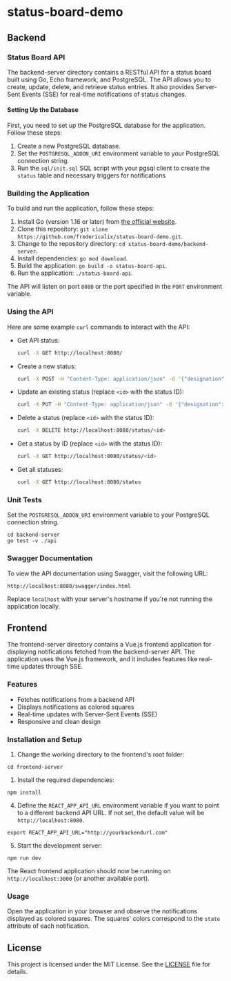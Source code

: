 # status-board-demo

## Backend
### Status Board API

The backend-server directory contains a RESTful API for a status board built using Go, Echo framework, and PostgreSQL.
The API allows you to create, update, delete, and retrieve status entries. 
It also provides Server-Sent Events (SSE) for real-time notifications of status changes.

#### Setting Up the Database

First, you need to set up the PostgreSQL database for the application. Follow these steps:

1. Create a new PostgreSQL database.
2. Set the `POSTGRESQL_ADDON_URI` environment variable to your PostgreSQL connection string.
3. Run the `sql/init.sql` SQL script with your pgsql client to create the `status` table and necessary triggers for notifications

### Building the Application

To build and run the application, follow these steps:

1. Install Go (version 1.16 or later) from [the official website](https://golang.org/dl/).
2. Clone this repository: `git clone https://github.com/fredericalix/status-board-demo.git`.
3. Change to the repository directory: `cd status-board-demo/backend-server`.
4. Install dependencies: `go mod download`.
5. Build the application: `go build -o status-board-api`.
6. Run the application: `./status-board-api`.

The API will listen on port `8080` or the port specified in the `PORT` environment variable.

### Using the API

Here are some example `curl` commands to interact with the API:

- Get API status:

  ```sh
  curl -X GET http://localhost:8080/
  ```

- Create a new status:

  ```sh
  curl -X POST -H "Content-Type: application/json" -d '{"designation": "Sample Status", "state": "green"}' http://localhost:8080/status
  ```

- Update an existing status (replace `<id>` with the status ID):

  ```sh
  curl -X PUT -H "Content-Type: application/json" -d '{"designation": "Updated Status", "state": "red"}' http://localhost:8080/status/<id>
  ```

- Delete a status (replace `<id>` with the status ID):

  ```sh
  curl -X DELETE http://localhost:8080/status/<id>
  ```

- Get a status by ID (replace `<id>` with the status ID):

  ```sh
  curl -X GET http://localhost:8080/status/<id>
  ```

- Get all statuses:

  ```sh
  curl -X GET http://localhost:8080/status
  ```

### Unit Tests

Set the `POSTGRESQL_ADDON_URI` environment variable to your PostgreSQL connection string.

```
cd backend-server
go test -v ./api
```

### Swagger Documentation

To view the API documentation using Swagger, visit the following URL:

```
http://localhost:8080/swagger/index.html
```

Replace `localhost` with your server's hostname if you're not running the application locally.

## Frontend

The frontend-server directory contains a Vue.js frontend application for displaying notifications fetched from the backend-server API.
The application uses the Vue.js framework, and it includes features like real-time updates through SSE.

### Features

- Fetches notifications from a backend API
- Displays notifications as colored squares
- Real-time updates with Server-Sent Events (SSE)
- Responsive and clean design
### Installation and Setup

1. Change the working directory to the frontend's root folder:

```
cd frontend-server
```

1. Install the required dependencies:

```
npm install
```

4. Define the `REACT_APP_API_URL` environment variable if you want to point to a different backend API URL. If not set, the default value will be `http://localhost:8080`.

```
export REACT_APP_API_URL="http://yourbackendurl.com"
```

5. Start the development server:

```
npm run dev
```

The React frontend application should now be running on `http://localhost:3000` (or another available port).

### Usage

Open the application in your browser and observe the notifications displayed as colored squares. The squares' colors correspond to the `state` attribute of each notification.
## License

This project is licensed under the MIT License. See the [LICENSE](LICENSE) file for details.